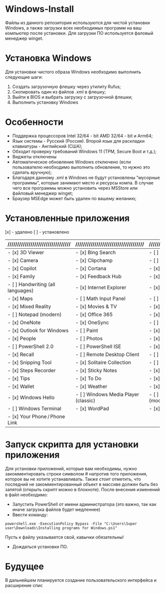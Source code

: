 # Windows-Install
Файлы из данного репозитория используются для чистой установки Windows, а также загрузки всех необходимых программ на ваш компьютер после установки. Для загрузки ПО используется фаловый менеджер winget. 

# Установка Windows
Для установки чистого образа Windows необходимо выполнить следующие шаги:
1. Создать загрузочную флешку через утилиту Rufus;
2. Скопировать один из файлов .xml в флешку;
3. Выйти в BIOS и выбрать загрузку с загрузочной флешки;
4. Выполнить установку Windows

# Особенности
- Поддержка процессоров Intel 32/64 - bit AMD 32/64 - bit и Arm64;
- Язык системы - Русский (Россия). Второй язык для раскладки клавиатуры - Английский (США);
- Обходит проверку требований Windows 11 (TPM, Secure Boot и т.д.);
- Виджеты отключены
- Автоматическое обновление Windows отключено (если пользователю необходимо выполнить обновление, то нужно это сделать вручную);
- Благодаря данному .xml в Windows не будут установлены "мусорные программы", которые занимают место и ресурсы компа. В случае чего все программы можно установить через MSStore или файловый менеджер winget;
- Браузер MSEdge может быть удален по вашему желанию;
# Установленные  приложения
  [x] - удалено
  [ ] - установлено

| ///////////////////////////////// | //////////////////////////////////// | /////////////////////////////////// |
| --------------------------------- | ------------------------------------ | ----------------------------------- |
| - [x] 3D Viewer                   | - [x] Bing Search                    | - [ ] Calculator                    |
| - [x] Camera                      | - [x] Clipchamp                      | - [ ] Clock                         |
| - [x] Copilot                     | - [x] Cortana                        | - [x] Dev Home                      |
| - [x] Family                      | - [x] Feedback Hub                   | - [x] Get Help                      |
| - [ ] Handwriting (all languages) | - [x] Internet Explorer              | - [x] Mail and Calendar             |
| - [x] Maps                        | - [ ] Math Input Panel               | - [ ] Media Features                |
| - [x] Mixed Reality               | - [x] Movies & TV                    | - [x] News                          |
| - [ ] Notepad (modern)            | - [x] Office 365                     | - [x] OneDrive                      |
| - [x] OneNote                     | - [x] OneSync                        | - [ ] OpenSSH Client                |
| - [x] Outlook for Windows         | - [ ] Paint                          | - [x] Paint 3D                      |
| - [x] People                      | - [ ] Photos                         | - [x] Power Automate                |
| - [ ] PowerShell 2.0              | - [ ] PowerShell ISE                 | - [x] Quick Assist                  |
| - [x] Recall                      | - [ ] Remote Desktop Client          | - [ ] Skype                         |
| - [x] Snipping Tool               | - [x] Solitaire Collection           | - [ ] Speech (all languages)        |
| - [x] Steps Recorder              | - [x] Sticky Notes                   | - [x] Teams                         |
| - [x] Tips                        | - [x] To Do                          | - [x] Voice Recorder                |
| - [x] Wallet                      | - [x] Weather                        | - [x] Windows Fax and Scan          |
| - [x] Windows Hello               | - [ ] Windows Media Player (classic) | - [ ] Windows Media Player (modern) |
| - [ ] Windows Terminal            | - [x] WordPad                        | - [x] Xbox Apps                     |
| - [x] Your Phone / Phone Link     |                                      |                                     |
# Запуск скрипта для установки приложения
Для установки приложений, которые вам необходимы, нужно закомментировать строки символом # напротив того приложения, которое вы не хотите устанавливать. Также стоит отметить, что последний не закомментированный объект в массиве должен быть без запятой (открыть скрипт можно в блокноте).
После внесения изменений в файл необходимо:
- Запустить PowerShell от имени администратора (это важно, так как иначе загрузка файлов будет медленнее)
- Ввести команду: 
```
powershell.exe -ExecutionPolicy Bypass -File "C:\Users\Super user\Downloads\Installing programs for Windows.ps1"
```
Пусть к файлу указывается свой, кавычки обязательны!
- Дождаться установки ПО.

# Будущее
В дальнейшем планируется создание пользовательского интерфейса и расширение спис

  
  



